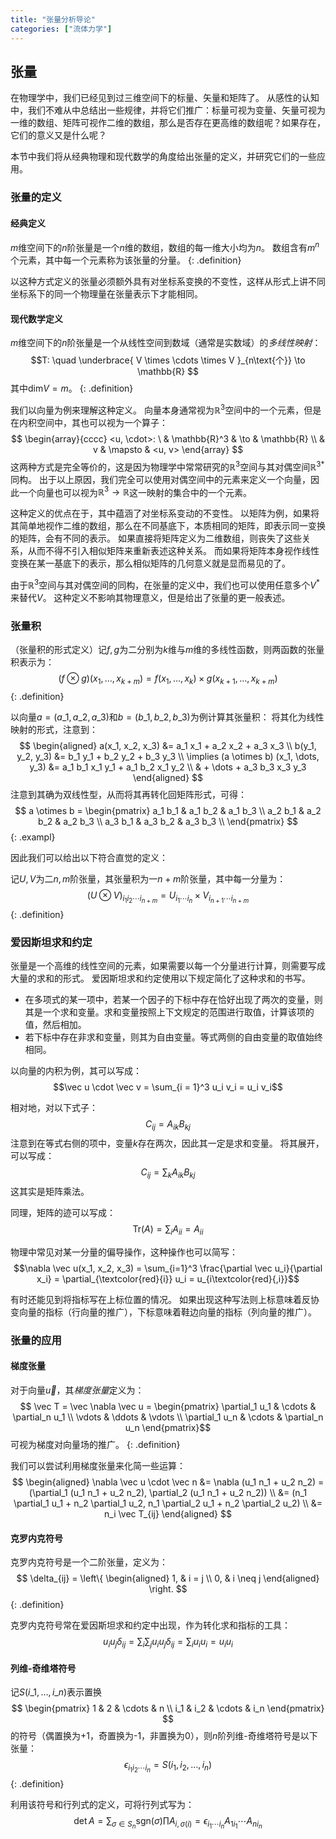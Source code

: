 ```yaml
---
title: "张量分析导论"
categories: ["流体力学"]
---
```


## 张量

在物理学中，我们已经见到过三维空间下的标量、矢量和矩阵了。
从感性的认知中，我们不难从中总结出一些规律，并将它们推广：标量可视为变量、矢量可视为一维的数组、矩阵可视作二维的数组，那么是否存在更高维的数组呢？如果存在，它们的意义又是什么呢？

本节中我们将从经典物理和现代数学的角度给出张量的定义，并研究它们的一些应用。

### 张量的定义

#### 经典定义

$m$维空间下的$n$阶张量是一个$n$维的数组，数组的每一维大小均为$n$。
数组含有$m^n$个元素，其中每一个元素称为该张量的分量。
{: .definition}

以这种方式定义的张量必须额外具有对坐标系变换的不变性，这样从形式上讲不同坐标系下的同一个物理量在张量表示下才能相同。

#### 现代数学定义

$m$维空间下的$n$阶张量是一个从线性空间到数域（通常是实数域）的*多线性映射*：
$$T: \quad \underbrace{ V \times \cdots \times V }_{n\text{个}} \to \mathbb{R} $$
其中$\mathrm{dim} V = m$。
{: .definition}

我们以向量为例来理解这种定义。
向量本身通常视为$\mathbb{R}^3$空间中的一个元素，但是在内积空间中，其也可以视为一个算子：
$$
\begin{array}{cccc}
<u, \cdot>: \ & \mathbb{R}^3 & \to & \mathbb{R} \\
& v & \mapsto & <u, v>
\end{array}
$$
这两种方式是完全等价的，这是因为物理学中常常研究的$\mathbb{R}^3$空间与其对偶空间${\mathbb{R}^3}^*$同构。
出于以上原因，我们完全可以使用对偶空间中的元素来定义一个向量，因此一个向量也可以视为$\mathbb{R}^3 \to \mathbb{R}$这一映射的集合中的一个元素。

这种定义的优点在于，其中蕴涵了对坐标系变动的不变性。
以矩阵为例，如果将其简单地视作二维的数组，那么在不同基底下，本质相同的矩阵，即表示同一变换的矩阵，会有不同的表示。
如果直接将矩阵定义为二维数组，则丧失了这些关系，从而不得不引入相似矩阵来重新表述这种关系。
而如果将矩阵本身视作线性变换在某一基底下的表示，那么相似矩阵的几何意义就是显而易见的了。

由于$\mathbb{R}^3$空间与其对偶空间的同构，在张量的定义中，我们也可以使用任意多个$V^*$来替代$V$。
这种定义不影响其物理意义，但是给出了张量的更一般表述。

### 张量积

（张量积的形式定义）记$f,g$为二分别为$k$维与$m$维的多线性函数，则两函数的张量积表示为：
$$(f \otimes g)(x_1, \dots, x_{k+m}) = f(x_1, \dots, x_k) \times g(x_{k+1}, \dots, x_{k+m})$$
{: .definition}

以向量$a = (a\_1, a\_2, a\_3)$和$b = (b\_1, b\_2, b\_3)$为例计算其张量积：
将其化为线性映射的形式，注意到：
$$
\begin{aligned}
a(x_1, x_2, x_3) &= a_1 x_1 + a_2 x_2 + a_3 x_3 \\
b(y_1, y_2, y_3) &= b_1 y_1 + b_2 y_2 + b_3 y_3 \\
\implies (a \otimes b) (x_1, \dots, y_3) &= a_1 b_1 x_1 y_1 + a_1 b_2 x_1 y_2 \\
& + \dots + a_3 b_3 x_3 y_3
\end{aligned}
$$
注意到其确为双线性型，从而将其再转化回矩阵形式，可得：
$$
a \otimes b =
\begin{pmatrix}
a_1 b_1 & a_1 b_2 & a_1 b_3 \\
a_2 b_1 & a_2 b_2 & a_2 b_3 \\
a_3 b_1 & a_3 b_2 & a_3 b_3 \\
\end{pmatrix}
$$
{: .exampl}

因此我们可以给出以下符合直觉的定义：

记$U, V$为二$n,m$阶张量，其张量积为一$n+m$阶张量，其中每一分量为：
$$(U \otimes V)_{i_1 i_2 \cdots i_{n+m}} = U_{i_1 \cdots i_n} \times V_{i_{n+1} \cdots i_{n+m}}$$
{: .definition}

### 爱因斯坦求和约定

张量是一个高维的线性空间的元素，如果需要以每一个分量进行计算，则需要写成大量的求和的形式。
爱因斯坦求和约定使用以下规定简化了这种求和的书写。

- 在多项式的某一项中，若某一个因子的下标中存在恰好出现了两次的变量，则其是一个求和变量。求和变量按照上下文规定的范围进行取值，计算该项的值，然后相加。
- 若下标中存在非求和变量，则其为自由变量。等式两侧的自由变量的取值始终相同。

以向量的内积为例，其可以写成：
$$\vec u \cdot \vec v = \sum_{i = 1}^3 u_i v_i = u_i v_i$$

相对地，对以下式子：
$$C_{ij} = A_{ik} B_{kj}$$
注意到在等式右侧的项中，变量$k$存在两次，因此其一定是求和变量。
将其展开，可以写成：
$$C_{ij} = \sum_k A_{ik} B_{kj}$$
这其实是矩阵乘法。

同理，矩阵的迹可以写成：
$$\mathrm{Tr}(A) = \sum_i A_{ii} = A_{ii}$$

物理中常见对某一分量的偏导操作，这种操作也可以简写：
$$\nabla \vec u(x_1, x_2, x_3) = \sum_{i=1}^3 \frac{\partial \vec u_i}{\partial x_i} = \partial_{\textcolor{red}{i}} u_i = u_{i\textcolor{red}{,i}}$$

有时还能见到将指标写在上标位置的情况。
如果出现这种写法则上标意味着反协变向量的指标（行向量的推广），下标意味着鞋边向量的指标（列向量的推广）。

### 张量的应用

#### 梯度张量

对于向量$\vec u$，其*梯度张量*定义为：
$$ \vec T = \vec \nabla \vec u = \begin{pmatrix}
\partial_1 u_1 & \cdots & \partial_n u_1 \\
\vdots & \ddots & \vdots \\
\partial_1 u_n & \cdots & \partial_n u_n
\end{pmatrix}$$
可视为梯度对向量场的推广。
{: .definition}

我们可以尝试利用梯度张量来化简一些运算：
$$
\begin{aligned}
\nabla \vec u \cdot \vec n &= \nabla (u_1 n_1 + u_2 n_2) = (\partial_1 (u_1 n_1 + u_2 n_2), \partial_2 (u_1 n_1 + u_2 n_2)) \\
&= (n_1 \partial_1 u_1 + n_2 \partial_1 u_2, n_1 \partial_2 u_1 + n_2 \partial_2 u_2) \\
&= n_i \vec T_{ij}
\end{aligned}
$$

#### 克罗内克符号

克罗内克符号是一个二阶张量，定义为：
$$
\delta_{ij} = \left\{
    \begin{aligned}
    1, & i = j \\
    0, & i \neq j
    \end{aligned}
\right.
$$
{: .definition}

克罗内克符号常在爱因斯坦求和约定中出现，作为转化求和指标的工具：
$$u_i u_j \delta_{ij} = \sum_i \sum_j u_i u_j \delta_{ij} = \sum_i u_i u_i = u_i u_i$$

#### 列维-奇维塔符号

记$S(i\_1, \dots, i\_n)$表示置换
$$
\begin{pmatrix}
1 & 2 & \cdots & n \\
i_1 & i_2 & \cdots & i_n
\end{pmatrix}
$$
的符号（偶置换为+1，奇置换为-1，非置换为0），则$n$阶列维-奇维塔符号是以下张量：
$$\epsilon_{i_1i_2 \cdots i_n} = S(i_1, i_2, \dots, i_n)$$
{: .definition}

利用该符号和行列式的定义，可将行列式写为：
$$\det A = \sum_{\sigma \in S_n} \mathrm{sgn}(\sigma) \prod A_{i, \sigma(i)} = \epsilon_{i_1 \cdots i_n} A_{1 i_1} \cdots A_{n i_n}$$
